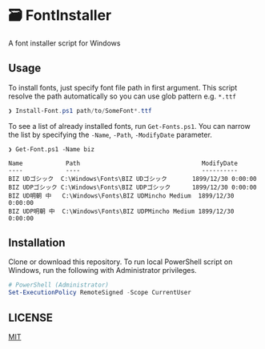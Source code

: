 # 🗃️ FontInstaller

A font installer script for Windows

## Usage

To install fonts, just specify font file path in first argument.
This script resolve the path automatically so you can use glob pattern e.g. `*.ttf`

```powershell
❯ Install-Font.ps1 path/to/SomeFont*.ttf
```

To see a list of already installed fonts, run `Get-Fonts.ps1`.
You can narrow the list by specifying the `-Name`, `-Path`, `-ModifyDate` parameter.

```
❯ Get-Font.ps1 -Name biz

Name            Path                                  ModifyDate
----            ----                                  ----------
BIZ UDゴシック  C:\Windows\Fonts\BIZ UDゴシック       1899/12/30 0:00:00
BIZ UDPゴシック C:\Windows\Fonts\BIZ UDPゴシック      1899/12/30 0:00:00
BIZ UD明朝 中   C:\Windows\Fonts\BIZ UDMincho Medium  1899/12/30 0:00:00
BIZ UDP明朝 中  C:\Windows\Fonts\BIZ UDPMincho Medium 1899/12/30 0:00:00
```

## Installation

Clone or download this repository. 
To run local PowerShell script on Windows, run the following with Administrator privileges.

```powershell
# PowerShell (Administrator)
Set-ExecutionPolicy RemoteSigned -Scope CurrentUser
```

## LICENSE

[MIT](./LICENSE)
